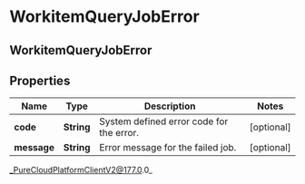 # WorkitemQueryJobError

## WorkitemQueryJobError

## Properties

|Name | Type | Description | Notes|
|------------ | ------------- | ------------- | -------------|
| **code** | **String** | System defined error code for the error. | [optional] |
| **message** | **String** | Error message for the failed job. | [optional] |



_PureCloudPlatformClientV2@177.0.0_
